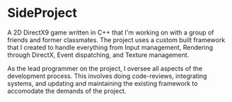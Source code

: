 SideProject
===========

A 2D DirectX9 game written in C++ that I'm working on with a group of friends and former classmates. The project uses a custom built framework that I created to handle everything from Input management, Rendering through DirectX, Event dispatching, and Texture management.

As the lead programmer on the project, I oversee all aspects of the development process. This involves doing code-reviews, integrating systems, and updating and maintaining the existing framework to accomodate the demands of the project.
